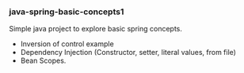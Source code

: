 ### java-spring-basic-concepts1
Simple java project to explore basic spring concepts.

* Inversion of control example
* Dependency Injection (Constructor, setter, literal values, from file)
* Bean Scopes.

